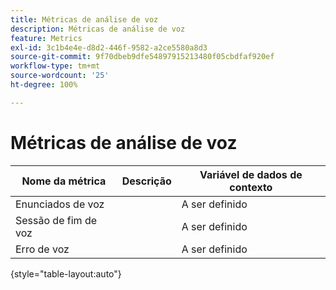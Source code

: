 ```yaml
---
title: Métricas de análise de voz
description: Métricas de análise de voz
feature: Metrics
exl-id: 3c1b4e4e-d8d2-446f-9582-a2ce5580a8d3
source-git-commit: 9f70dbeb9dfe54897915213480f05cbdfaf920ef
workflow-type: tm+mt
source-wordcount: '25'
ht-degree: 100%

---
```


# Métricas de análise de voz

| Nome da métrica | Descrição | Variável de dados de contexto |
| --- | --- | --- |
| Enunciados de voz | | A ser definido |
| Sessão de fim de voz | | A ser definido |
| Erro de voz | | A ser definido |

{style="table-layout:auto"}
